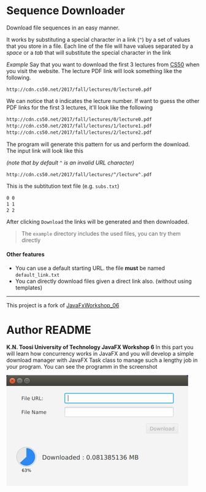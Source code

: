 # Sequence Downloader
Download file sequences in an easy manner.

It works by substituting a special character in a link (`^`) by a set
of values that you store in a file. 
Each line of the file will have values separated by a *space* or a *tab* 
that will substitute the special character in the link

*Example*
Say that you want to download the first 3 lectures from [CS50](http://cs50.tv/) when you visit the website. The lecture PDF link will look something like the following.

```text
http://cdn.cs50.net/2017/fall/lectures/0/lecture0.pdf
```

We can notice that `0` indicates the lecture number. If want to guess the other PDF links for the first 3 lectures, it'll look like the following
```markdown
http://cdn.cs50.net/2017/fall/lectures/0/lecture0.pdf
http://cdn.cs50.net/2017/fall/lectures/1/lecture1.pdf
http://cdn.cs50.net/2017/fall/lectures/2/lecture2.pdf
```
The program will generate this pattern for us and perform the download.
The input link will look like this

*(note that by default `^` is an invalid URL character)*

```markdown
http://cdn.cs50.net/2017/fall/lectures/^/lecture^.pdf
```
This is the subtitution text file (e.g. `subs.txt`)

```text
0 0
1 1
2 2
```

After clicking `Download` the links will be generated and then downloaded.

> The `example` directory includes the used files, you can try them directly 

#### Other features
- You can use a default starting URL. the file **must** be named `default_link.txt`
- You can directly download files given a direct link also. (without using templates)


---
This project is a fork of [JavaFxWorkshop_06](https://github.com/mhrimaz/JavaFXWorkshop_06)

# Author README

**K.N. Toosi University of Technology JavaFX Workshop 6**
In this part you will learn how concurrency works in JavaFX and you will develop a simple download manager with JavaFX Task class to manage such a lengthy job in your program.
You can see the programm in the screenshot

![screenshot](img/downloader.png "Downloader JavaFX")
